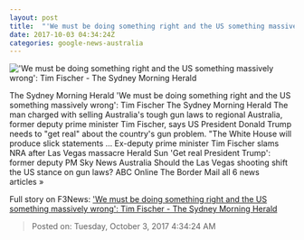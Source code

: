 ```yaml
---
layout: post
title:  "'We must be doing something right and the US something massively wrong': Tim Fischer - The Sydney Morning Herald"
date: 2017-10-03 04:34:24Z
categories: google-news-australia
---
```


!['We must be doing something right and the US something massively wrong': Tim Fischer - The Sydney Morning Herald](http://www.smh.com.au/content/dam/images/g/y/t/a/q/6/image.related.articleLeadwide.620x349.gyt8rm.png/1507008444788.jpg)

The Sydney Morning Herald 'We must be doing something right and the US something massively wrong': Tim Fischer The Sydney Morning Herald The man charged with selling Australia's tough gun laws to regional Australia, former deputy prime minister Tim Fischer, says US President Donald Trump needs to "get real" about the country's gun problem. "The White House will produce slick statements ... Ex-deputy prime minister Tim Fischer slams NRA after Las Vegas massacre Herald Sun 'Get real President Trump': former deputy PM Sky News Australia Should the Las Vegas shooting shift the US stance on gun laws? ABC Online The Border Mail all 6 news articles »


Full story on F3News: ['We must be doing something right and the US something massively wrong': Tim Fischer - The Sydney Morning Herald](http://www.f3nws.com/n/MDGzY)

> Posted on: Tuesday, October 3, 2017 4:34:24 AM
